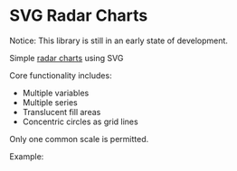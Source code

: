 SVG Radar Charts
================

Notice: This library is still in an early state of development.

Simple [radar charts](https://en.wikipedia.org/wiki/Radar_chart#See_also) using SVG

Core functionality includes:

* Multiple variables
* Multiple series
* Translucent fill areas
* Concentric circles as grid lines

Only one common scale is permitted.

Example:


